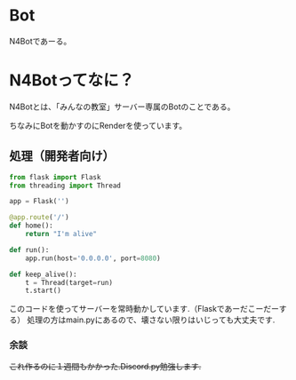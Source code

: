 # Bot
N4Botであーる。

# N4Botってなに？

N4Botとは、「みんなの教室」サーバー専属のBotのことである。  


ちなみにBotを動かすのにRenderを使っています。

## 処理（開発者向け）
```py
from flask import Flask
from threading import Thread

app = Flask('')

@app.route('/')
def home():
    return "I'm alive"

def run():
    app.run(host='0.0.0.0', port=8080)

def keep_alive():
    t = Thread(target=run)
    t.start()
``` 
このコードを使ってサーバーを常時動かしています.（Flaskであーだこーだーする）
処理の方はmain.pyにあるので、壊さない限りはいじっても大丈夫です.

### 余談
~~これ作るのに１週間もかかった.Discord.py勉強します.~~
